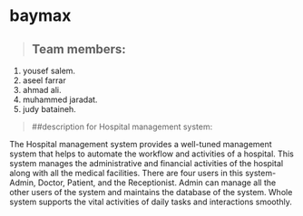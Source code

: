 # baymax

> ## Team members:

1. yousef salem.
2. aseel farrar
3. ahmad ali.
4. muhammed jaradat.
5. judy bataineh.

> ##description for Hospital management system:
 
The Hospital management system provides a well-tuned management system that helps to automate the
workflow and activities of a hospital. This system manages the administrative and financial activities of the hospital
along with all the medical facilities. There are four users in this system- Admin, Doctor, Patient, and the
Receptionist. Admin can manage all the other users of the system and maintains the database of the system. Whole system
supports the vital activities of daily tasks and interactions smoothly.
